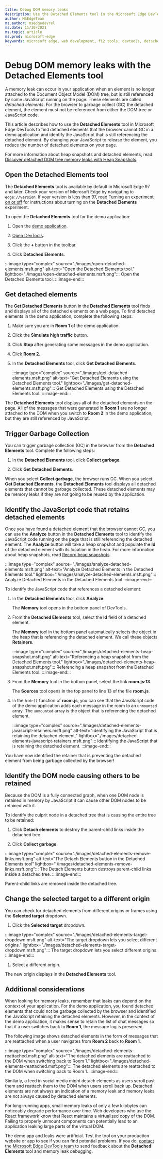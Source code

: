 ```yaml
---
title: Debug DOM memory leaks
description: Use the Detached Elements tool in the Microsoft Edge DevTools to find and fix DOM memory leaks.
author: MSEdgeTeam
ms.author: msedgedevrel
ms.date: 11/30/2021
ms.topic: article
ms.prod: microsoft-edge
keywords: microsoft edge, web development, f12 tools, devtools, detached elements, document object model, dom, memory, leak, node
---
```


# Debug DOM memory leaks with the Detached Elements tool

A memory leak can occur in your application when an element is no longer attached to the Document Object Model (DOM) tree, but is still referenced by some JavaScript running on the page. These elements are called *detached elements*. For the browser to garbage collect (GC) the detached element, the element must not be referenced from either the DOM tree or JavaScript code.

This article describes how to use the **Detached Elements** tool in Microsoft Edge DevTools to find detached elements that the browser cannot GC in a demo application and identify the JavaScript that is still referencing the detached element. By changing your JavaScript to release the element, you reduce the number of detached elements on your page.

For more information about heap snapshots and detached elements, read [Discover detached DOM tree memory leaks with Heap Snapshots](index.md#discover-detached-dom-tree-memory-leaks-with-heap-snapshots).


<!-- ====================================================================== -->
## Open the Detached Elements tool

The **Detached Elements** tool is available by default in Microsoft Edge 97 and later. Check your version of Microsoft Edge by navigating to `edge://version`. If your version is less than 97, read [Turning an experiment on or off](../experimental-features/index.md#turning-an-experiment-on-or-off) for instructions about turning on the **Detached Elements** experiment.

To open the **Detached Elements** tool for the demo application:

1. Open the [demo application](https://microsoftedge.github.io/Demos/detached-elements/).

1. [Open DevTools](../open/index.md).

1. Click the **+** button in the toolbar.

1. Click **Detached Elements**.

:::image type="complex" source="./images/open-detached-elements.msft.png" alt-text="Open the Detached Elements tool." lightbox="./images/open-detached-elements.msft.png":::
   Open the Detached Elements tool.
:::image-end:::


<!-- ====================================================================== -->
## Get detached elements

The **Get Detached Elements** button in the **Detached Elements** tool finds and displays all of the detached elements on a web page. To find detached elements in the demo application, complete the following steps:

1. Make sure you are in **Room 1** of the demo application.

1. Click the **Simulate high traffic** button.

1. Click **Stop** after generating some messages in the demo application.

1. Click **Room 2**.

1. In the **Detached Elements** tool, click **Get Detached Elements**.

   :::image type="complex" source="./images/get-detached-elements.msft.png" alt-text="Get Detached Elements using the Detached Elements tool." 
   lightbox="./images/get-detached-elements.msft.png":::
      Get Detached Elements using the Detached Elements tool.
   :::image-end:::

The **Detached Elements** tool displays all of the detached elements on the page. All of the messages that were generated in **Room 1** are no longer attached to the DOM when you switch to **Room 2** in the demo application, but they are still referenced by JavaScript.


<!-- ====================================================================== -->
## Trigger Garbage Collection

You can trigger garbage collection (GC) in the browser from the **Detached Elements** tool. Complete the following steps:

1. In the **Detached Elements** tool, click **Collect garbage**.

1. Click **Get Detached Elements**.

When you select **Collect garbage**, the browser runs GC. When you select **Get Detached Elements**, the **Detached Elements** tool displays all detached elements that cannot be garbage collected. These detached elements may be memory leaks if they are not going to be reused by the application.


<!-- ====================================================================== -->
## Identify the JavaScript code that retains detached elements

Once you have found a detached element that the browser cannot GC, you can use the **Analyze** button in the **Detached Elements** tool to identify the JavaScript code running on the page that is still referencing the detached element. The **Analyze** button will take a heap snapshot and populate the **Id** of the detached element with its location in the heap. For more information about heap snapshots, read [Record heap snapshots](heap-snapshots.md).

:::image type="complex" source="./images/analyze-detached-elements.msft.png" alt-text="Analyze Detached Elements in the Detached Elements tool." lightbox="./images/analyze-detached-elements.msft.png":::
   Analyze Detached Elements in the Detached Elements tool
:::image-end:::

To identify the JavaScript code that references a detached element:

1. In the **Detached Elements** tool, click **Analyze**.

    The **Memory** tool opens in the bottom panel of DevTools.

1. From the **Detached Elements** tool, select the **Id** field of a detached element.

   The **Memory** tool in the bottom panel automatically selects the object in the heap that is referencing the detached element. We call these objects **Retainers**.

   :::image type="complex" source="./images/detached-elements-heap-snapshot.msft.png" alt-text="Referencing a heap snapshot from the Detached Elements tool." 
   lightbox="./images/detached-elements-heap-snapshot.msft.png":::
      Referencing a heap snapshot from the Detached Elements tool.
   :::image-end:::

1. From the **Memory** tool in the bottom panel, select the link **room.js:13**.

   The **Sources** tool opens in the top panel to line 13 of the file **room.js**.

1. In the `hide()` function of **room.js**, you can see that the JavaScript code of the demo application adds each message in the room to an `unmounted` array. The `unmounted` array is the object that is referencing the detached element.

   :::image type="complex" source="./images/detached-elements-javascript-retainers.msft.png" alt-text="Identifying the JavaScript that is retaining the detached element."
   lightbox="./images/detached-elements-javascript-retainers.msft.png":::
      Identifying the JavaScript that is retaining the detached element.
   :::image-end:::

You have now identified the retainer that is preventing the detached element from being garbage collected by the browser!


<!-- ====================================================================== -->
## Identify the DOM node causing others to be retained

Because the DOM is a fully connected graph, when one DOM node is retained in memory by JavaScript it can cause other DOM nodes to be retained with it.

To identify the culprit node in a detached tree that is causing the entire tree to be retained:

1.  Click **Detach elements** to destroy the parent-child links inside the detached tree.

1.  Click **Collect garbage**.

   :::image type="complex" source="./images/detached-elements-remove-links.msft.png" alt-text="The Detach Elements button in the Detached Elements tool" 
   lightbox="./images/detached-elements-remove-links.msft.png":::
      The Detach Elements button destroys parent-child links inside a detached tree.
   :::image-end:::

   Parent-child links are removed inside the detached tree.


<!-- ====================================================================== -->
## Change the selected target to a different origin

You can check for detached elements from different origins or frames using the **Selected target** dropdown. 

1.  Click the **Selected target** dropdown.
   
   :::image type="complex" source="./images/detached-elements-target-dropdown.msft.png" alt-text="The target dropdown lets you select different origins." 
   lightbox="./images/detached-elements-target-dropdown.msft.png":::
   The target dropdown lets you select different origins.
   :::image-end:::
   
1.  Select a different origin.

   The new origin displays in the **Detached Elements** tool.
   
<!-- ====================================================================== -->
## Additional considerations

When looking for memory leaks, remember that leaks can depend on the context of your application. For the demo application, you found detached elements that could not be garbage collected by the browser and identified the JavaScript retaining the detached elements. However, in the context of the demo application, it makes sense to retain the list of chat messages so that if a user switches back to **Room 1**, the message log is preserved.

The following image shows detached elements in the form of messages that are reattached when a user navigates from **Room 2** back to **Room 1**. 

:::image type="complex" source="./images/detached-elements-reattached.msft.png" alt-text="The detached elements are reattached to the DOM when switching back to Room 1." lightbox="./images/detached-elements-reattached.msft.png":::
   The detached elements are reattached to the DOM when switching back to Room 1.
:::image-end:::

Similarly, a feed in social media might detach elements as users scroll past them and reattach them to the DOM when users scroll back up. Detached elements are not always an indication of a memory leak and memory leaks are not always caused by detached elements.

For long-running apps, small memory leaks of only a few kilobytes can noticeably degrade performance over time. Web developers who use the React framework know that React maintains a virtualized copy of the DOM. Failing to properly unmount components can potentially lead to an application leaking large parts of the virtual DOM.

The demo app and leaks were artificial. Test the tool on your production website or app to see if you can find potential problems. If you do, [contact the Microsoft Edge DevTools team](../contact.md) to send feedback about the **Detached Elements** tool and memory leak debugging.
